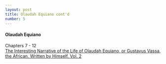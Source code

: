 ```yaml
---
layout: post
title: Olaudah Equiano cont'd
number: 5
---
```


<div class="writer">
	<h4>Olaudah Equiano</h4>
	<p class="class-info">Chapters 7 - 12<br><a class="class-info-link" href="http://docsouth.unc.edu/neh/equiano2/equiano2.html" target="_blank">The Interesting Narrative of the Life of Olaudah Equiano, or Gustavus Vassa, the African. Written by Himself. Vol. 2
	</a></p>
</div>
